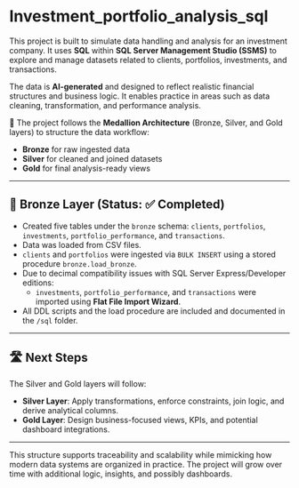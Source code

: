 # Investment_portfolio_analysis_sql

This project is built to simulate data handling and analysis for an investment company. It uses **SQL** within **SQL Server Management Studio (SSMS)** to explore and manage datasets related to clients, portfolios, investments, and transactions.

The data is **AI-generated** and designed to reflect realistic financial structures and business logic. It enables practice in areas such as data cleaning, transformation, and performance analysis.

📐 The project follows the **Medallion Architecture** (Bronze, Silver, and Gold layers) to structure the data workflow:
- **Bronze** for raw ingested data  
- **Silver** for cleaned and joined datasets  
- **Gold** for final analysis-ready views

---

## 🔰 Bronze Layer (Status: ✅ Completed)

- Created five tables under the `bronze` schema: `clients`, `portfolios`, `investments`, `portfolio_performance`, and `transactions`.
- Data was loaded from CSV files.
- `clients` and `portfolios` were ingested via `BULK INSERT` using a stored procedure `bronze.load_bronze`.
- Due to decimal compatibility issues with SQL Server Express/Developer editions:
  - `investments`, `portfolio_performance`, and `transactions` were imported using **Flat File Import Wizard**.
- All DDL scripts and the load procedure are included and documented in the `/sql` folder.

---

## 🛣️ Next Steps

The Silver and Gold layers will follow:

- **Silver Layer**: Apply transformations, enforce constraints, join logic, and derive analytical columns.
- **Gold Layer**: Design business-focused views, KPIs, and potential dashboard integrations.

---

This structure supports traceability and scalability while mimicking how modern data systems are organized in practice. The project will grow over time with additional logic, insights, and possibly dashboards.
